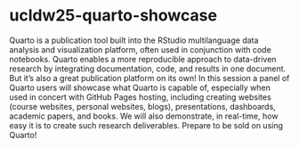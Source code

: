 # ucldw25-quarto-showcase

Quarto is a publication tool built into the RStudio multilanguage data analysis and visualization platform, often used in conjunction with code notebooks. Quarto enables a more reproducible approach to data-driven research by integrating documentation, code, and results in one document. But it’s also a great publication platform on its own! In this session a panel of Quarto users will showcase what Quarto is capable of, especially when used in concert with GitHub Pages hosting, including creating websites (course websites, personal websites, blogs), presentations, dashboards, academic papers, and books. We will also demonstrate, in real-time, how easy it is to create such research deliverables. Prepare to be sold on using Quarto!
